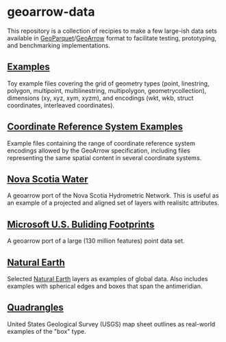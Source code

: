 
# geoarrow-data

This repository is a collection of recipies to make a few large-ish data sets available in [GeoParquet](https://github.com/opengeospatial/geoparquet)/[GeoArrow](https://github.com/geoarrow/geoarrow) format to facilitate testing, prototyping, and benchmarking implementations.

## [Examples](example#readme)

Toy example files covering the grid of geometry types (point, linestring, polygon, multipoint, multilinestring, multipolygon, geometrycollection), dimensions (xy, xyz, xym, xyzm), and encodings (wkt, wkb, struct coordinates, interleaved coordinates).

## [Coordinate Reference System Examples](example-crs#readme)

Example files containing the range of coordinate reference system encodings allowed by the GeoArrow specification, including files representing the same spatial content in several coordinate systems.

## [Nova Scotia Water](ns-water#readme)

A geoarrow port of the Nova Scotia Hydrometric Network. This is useful as an example of a projected and aligned set of layers with realisitc attributes.

## [Microsoft U.S. Buliding Footprints](microsoft-buildings#readme)

A geoarrow port of a large (130 million features) point data set.

## [Natural Earth](natural-earth#readme)

Selected [Natural Earth](https://www.naturalearthdata.com/) layers as examples of global data. Also includes examples with spherical edges and boxes that span the antimeridian.

## [Quadrangles](quadrangles#readme)

United States Geological Survey (USGS) map sheet outlines as real-world examples of the "box" type.
